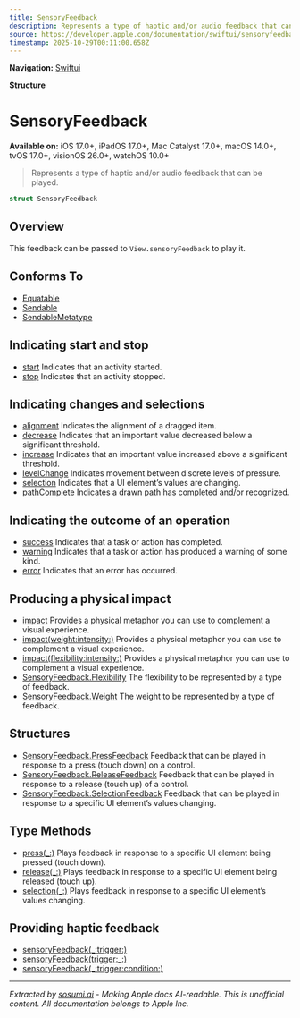 ```yaml
---
title: SensoryFeedback
description: Represents a type of haptic and/or audio feedback that can be played.
source: https://developer.apple.com/documentation/swiftui/sensoryfeedback
timestamp: 2025-10-29T00:11:00.658Z
---
```


**Navigation:** [Swiftui](/documentation/swiftui)

**Structure**

# SensoryFeedback

**Available on:** iOS 17.0+, iPadOS 17.0+, Mac Catalyst 17.0+, macOS 14.0+, tvOS 17.0+, visionOS 26.0+, watchOS 10.0+

> Represents a type of haptic and/or audio feedback that can be played.

```swift
struct SensoryFeedback
```

## Overview

This feedback can be passed to `View.sensoryFeedback` to play it.

## Conforms To

- [Equatable](/documentation/Swift/Equatable)
- [Sendable](/documentation/Swift/Sendable)
- [SendableMetatype](/documentation/Swift/SendableMetatype)

## Indicating start and stop

- [start](/documentation/swiftui/sensoryfeedback/start) Indicates that an activity started.
- [stop](/documentation/swiftui/sensoryfeedback/stop) Indicates that an activity stopped.

## Indicating changes and selections

- [alignment](/documentation/swiftui/sensoryfeedback/alignment) Indicates the alignment of a dragged item.
- [decrease](/documentation/swiftui/sensoryfeedback/decrease) Indicates that an important value decreased below a significant threshold.
- [increase](/documentation/swiftui/sensoryfeedback/increase) Indicates that an important value increased above a significant threshold.
- [levelChange](/documentation/swiftui/sensoryfeedback/levelchange) Indicates movement between discrete levels of pressure.
- [selection](/documentation/swiftui/sensoryfeedback/selection) Indicates that a UI element’s values are changing.
- [pathComplete](/documentation/swiftui/sensoryfeedback/pathcomplete) Indicates a drawn path has completed and/or recognized.

## Indicating the outcome of an operation

- [success](/documentation/swiftui/sensoryfeedback/success) Indicates that a task or action has completed.
- [warning](/documentation/swiftui/sensoryfeedback/warning) Indicates that a task or action has produced a warning of some kind.
- [error](/documentation/swiftui/sensoryfeedback/error) Indicates that an error has occurred.

## Producing a physical impact

- [impact](/documentation/swiftui/sensoryfeedback/impact) Provides a physical metaphor you can use to complement a visual experience.
- [impact(weight:intensity:)](/documentation/swiftui/sensoryfeedback/impact(weight:intensity:)) Provides a physical metaphor you can use to complement a visual experience.
- [impact(flexibility:intensity:)](/documentation/swiftui/sensoryfeedback/impact(flexibility:intensity:)) Provides a physical metaphor you can use to complement a visual experience.
- [SensoryFeedback.Flexibility](/documentation/swiftui/sensoryfeedback/flexibility) The flexibility to be represented by a type of feedback.
- [SensoryFeedback.Weight](/documentation/swiftui/sensoryfeedback/weight) The weight to be represented by a type of feedback.

## Structures

- [SensoryFeedback.PressFeedback](/documentation/swiftui/sensoryfeedback/pressfeedback) Feedback that can be played in response to a press (touch down) on a control.
- [SensoryFeedback.ReleaseFeedback](/documentation/swiftui/sensoryfeedback/releasefeedback) Feedback that can be played in response to a release (touch up) of a control.
- [SensoryFeedback.SelectionFeedback](/documentation/swiftui/sensoryfeedback/selectionfeedback) Feedback that can be played in response to a specific UI element’s values changing.

## Type Methods

- [press(_:)](/documentation/swiftui/sensoryfeedback/press(_:)) Plays feedback in response to a specific UI element being pressed (touch down).
- [release(_:)](/documentation/swiftui/sensoryfeedback/release(_:)) Plays feedback in response to a specific UI element being released (touch up).
- [selection(_:)](/documentation/swiftui/sensoryfeedback/selection(_:)) Plays feedback in response to a specific UI element’s values changing.

## Providing haptic feedback

- [sensoryFeedback(_:trigger:)](/documentation/swiftui/view/sensoryfeedback(_:trigger:))
- [sensoryFeedback(trigger:_:)](/documentation/swiftui/view/sensoryfeedback(trigger:_:))
- [sensoryFeedback(_:trigger:condition:)](/documentation/swiftui/view/sensoryfeedback(_:trigger:condition:))

---

*Extracted by [sosumi.ai](https://sosumi.ai) - Making Apple docs AI-readable.*
*This is unofficial content. All documentation belongs to Apple Inc.*
